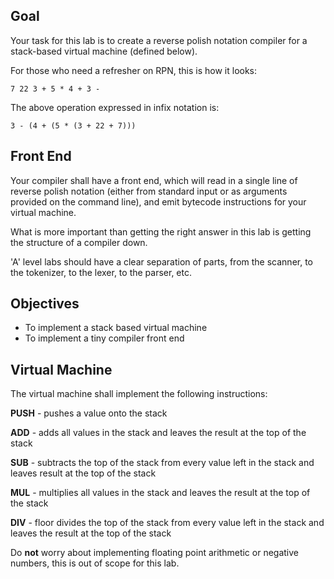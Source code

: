 ## Goal

Your task for this lab is to create a reverse polish notation
compiler for a stack-based virtual machine (defined below).

For those who need a refresher on RPN, this is how it looks:

```
7 22 3 + 5 * 4 + 3 -
```

The above operation expressed in infix notation is:

```
3 - (4 + (5 * (3 + 22 + 7)))
```

## Front End

Your compiler shall have a front end, which will read in a single line of
reverse polish notation (either from standard input or as arguments provided
on the command line), and emit bytecode instructions for your virtual machine.

What is more important than getting the right answer in this lab is getting the
structure of a compiler down.

'A' level labs should have a clear separation of parts, from the scanner, to the tokenizer,
to the lexer, to the parser, etc.

## Objectives

* To implement a stack based virtual machine
* To implement a tiny compiler front end

## Virtual Machine

The virtual machine shall implement the following instructions:

**PUSH** - pushes a value onto the stack

**ADD** - adds all values in the stack and leaves the result at the top of the stack

**SUB** - subtracts the top of the stack from every value left in the stack and leaves result at the top of the stack

**MUL** - multiplies all values in the stack and leaves the result at the top of the stack

**DIV** - floor divides the top of the stack from every value left in the stack and leaves the result at the top of the stack


Do **not** worry about implementing floating point arithmetic or negative numbers, this is
out of scope for this lab.
